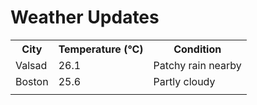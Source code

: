 # Weather Updates

<!-- WEATHER-UPDATE-START -->
<table><tr><th>City</th><th>Temperature (°C)</th><th>Condition</th></tr><tr><td>Valsad</td><td>26.1</td><td>Patchy rain nearby</td></tr><tr><td>Boston</td><td>25.6</td><td>Partly cloudy</td></tr><tr><td></td><td></td><td></td></tr></table>
<!-- WEATHER-UPDATE-END -->
